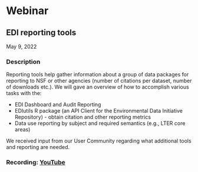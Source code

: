 # Webinar

## EDI reporting tools

May 9, 2022

### Description

Reporting tools help gather information about a group of data packages for reporting to NSF or other agencies (number of citations per dataset, number of downloads etc.). We will gave an overview of how to accomplish various tasks with the:

 - EDI Dashboard and Audit Reporting
 - EDIutils R package (an API Client for the Environmental Data Initiative 
   Repository) - obtain citation and other reporting metrics
 - Data use reporting by subject and required semantics (e.g., LTER core areas)

We received input from our User Community regarding what additional tools and reporting are needed.

### Recording: [YouTube](https://youtu.be/T2waahuRiaY)

<!-- Webinars -->
